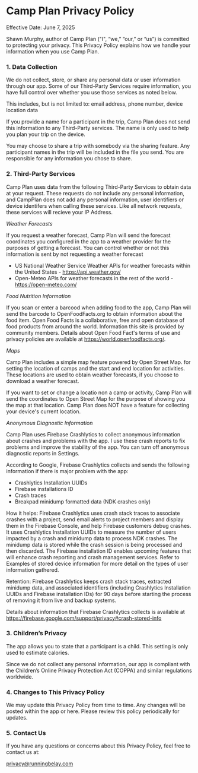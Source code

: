 # Camp Plan Privacy Policy
Effective Date: June 7, 2025

Shawn Murphy, author of Camp Plan ("I", “we,” “our,” or “us”) is committed to protecting your privacy. This Privacy Policy explains how we handle your information when you use Camp Plan.

### 1. Data Collection
We do not collect, store, or share any personal data or user information through our app. Some of our Third-Party Services require information, you have full control over whether you use those services as noted below.

This includes, but is not limited to: email address, phone number, device location data

If you provide a name for a participant in the trip, Camp Plan does not send this information to any Third-Party services. The name is only used to help you plan your trip on the device.

You may choose to share a trip with somebody via the sharing feature. Any participant names in the trip will be included in the file you send. You are responsible for any information you chose to share. 

### 2. Third-Party Services
Camp Plan uses data from the following Third-Party Services to obtain data at your request. These requests do not include any personal information, and CampPlan does not add any personal information, user identifiers or device identifers when calling these services. Like all network requests, these services will recieve your IP Address.

*Weather Forecasts*

If you request a weather forecast, Camp Plan will send the forecast coordinates you configured in the app to a weather provider for the purposes of getting a forecast. You can control whether or not this information is sent by not requesting a weather forecast 

- US National Weather Service Weather APIs for weather forecasts within the United States - https://api.weather.gov/
- Open-Meteo APIs for weather forecasts in the rest of the world - https://open-meteo.com/


*Food Nutrition Information*

If you scan or enter a barcood when adding food to the app, Camp Plan will send the barcode to OpenFoodFacts.org to obtain information about the food item. Open Food Facts is a collaborative, free and open database of food products from around the world. Information this site is provided by community members. Details about Open Food Fact's terms of use and privacy policies are available at https://world.openfoodfacts.org/.


*Maps*

Camp Plan includes a simple map feature powered by Open Street Map. for setting the location of camps and the start and end location for activities. These locations are used to obtain weather forecasts, if you choose to download a weather forecast. 

If you want to set or change a locatio non a camp or activity, Camp Plan will send the coordinates to Open Street Map for the purpose of showing you the map at that location. Camp Plan does NOT have a feature for collecting your device's current location.


*Anonymous Diagnostic Information*

Camp Plan uses Firebase Crashlytics to collect anonymous information about crashes and problems with the app. I use these crash reports to fix problems and improve the stability of the app. You can turn off anonymous diagnostic reports in Settings.

According to Google, Firebase Crashlytics collects and sends the following information if there is major problem with the app:
- Crashlytics Installation UUIDs
- Firebase installations ID
- Crash traces
- Breakpad minidump formatted data (NDK crashes only)

How it helps: Firebase Crashlytics uses crash stack traces to associate crashes with a project, send email alerts to project members and display them in the Firebase Console, and help Firebase customers debug crashes. It uses Crashlytics Installation UUIDs to measure the number of users impacted by a crash and minidump data to process NDK crashes. The minidump data is stored while the crash session is being processed and then discarded. The Firebase installation ID enables upcoming features that will enhance crash reporting and crash management services. Refer to Examples of stored device information for more detail on the types of user information gathered.

Retention: Firebase Crashlytics keeps crash stack traces, extracted minidump data, and associated identifiers (including Crashlytics Installation UUIDs and Firebase installation IDs) for 90 days before starting the process of removing it from live and backup systems.

Details about information that Firebase Crashlytics collects is available at https://firebase.google.com/support/privacy#crash-stored-info 


### 3. Children’s Privacy
The app allows you to state that a participant is a child. This setting is only used to estimate calories.

Since we do not collect any personal information, our app is compliant with the Children’s Online Privacy Protection Act (COPPA) and similar regulations worldwide.

### 4. Changes to This Privacy Policy
We may update this Privacy Policy from time to time. Any changes will be posted within the app or here. Please review this policy periodically for updates.

### 5. Contact Us
If you have any questions or concerns about this Privacy Policy, feel free to contact us at:

privacy@runningbelay.com

